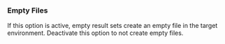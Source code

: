 
### Empty Files

If this option is active, empty result sets create an empty file in the target environment. 
Deactivate this option to not create empty files.